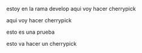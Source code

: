 estoy en la rama develop
aqui voy hacer cherrypick

aqui voy hacer cherrypick

esto es una prueba




esto va hacer un cherrypick